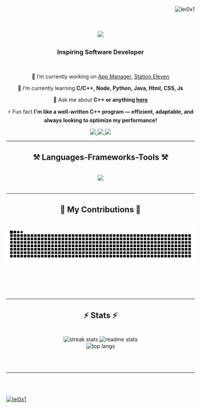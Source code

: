 <p align="right"> <img src="https://komarev.com/ghpvc/?username=lei0x1&label=Profile%20views&color=0e75b6&style=flat" alt="lei0x1" /> </p>

<h1 align="center">
    <img src="https://readme-typing-svg.herokuapp.com/?font=Righteous&size=35&center=true&vCenter=true&width=500&height=70&duration=4000&lines=Hi+There!+👋;+I'm+Lei0x1!;" />
</h1>

<h3 align="center">Inspiring Software Developer</h3>

<br/>

<div align="center">
 
 🔭 I’m currently working on [App Manager](https://github.com/Lei0x1/App-Manager), [Station Eleven](https://github.com/Lei0x1/Station-Eleven)
 
 🌱 I’m currently learning **C/C++, Node, Python, Java, Html, CSS, Js**

💬 Ask me about **C++ or anything [here](https://github.com/Lei0x1/Lei0x1/issues)**

⚡ Fun fact **I'm like a well-written C++ program — efficient, adaptable, and always looking to optimize my performance!**

 </div>
 
<div align="center"> 
  <a href="mailto:lei0x1@yahoo.com">
    <img src="https://img.shields.io/badge/Gmail-333333?style=for-the-badge&logo=gmail&logoColor=red" />
  </a>
  <a href="https://linkedin.com/" target="_blank">
    <img src="https://img.shields.io/badge/LinkedIn-0077B5?style=for-the-badge&logo=linkedin&logoColor=white" target="_blank" />
  </a>
  <a href="https://github.com/Lei0x1" target="_blank">
     <img src="https://img.shields.io/badge/Portfolio-FF5722?style=for-the-badge&logo=todoist&logoColor=white" target="_blank" />
  </a>
</div>

 <hr/>
 
<h2 align="center">⚒️ Languages-Frameworks-Tools ⚒️</h2>
<br/>
<div align="center">
    <img src="https://skillicons.dev/icons?i=nodejs,python,javascript,c,cpp,java" /><br>
</div>

<br/>
<hr/>

<div align="center">
  <h2>🐍 My Contributions 🐍</h2>
  <br>
  <img alt="snake eating my contributions" src="https://raw.githubusercontent.com/Lei0x1/Lei0x1/output/github-contribution-grid-snake.svg" />
  
  <br/><br/><br/>
</div>

<hr/>

<h2 align="center">⚡ Stats ⚡</h2>
<br>

<div align=center>
  <img width=390 src="https://github-readme-streak-stats-salesp07.vercel.app/?user=Lei0x1&count_private=true&theme=react&border_radius=10" alt="streak stats"/>
  <img width=390 src="https://github-readme-stats-salesp07.vercel.app/api?username=Lei0x1&count_private=true&show_icons=true&theme=react&rank_icon=github&border_radius=10" alt="readme stats" />
  <br/>
  <img width=325 align="center" src="https://github-readme-stats-salesp07.vercel.app/api/top-langs/?username=Lei0x1&hide=HTML&langs_count=8&layout=compact&theme=react&border_radius=10&size_weight=0.5&count_weight=0.5&exclude_repo=github-readme-stats" alt="top langs" />
</div>

<br/><br/>

<hr/>

<br/>
<br/>

<p align="left"> <a href="https://github.com/ryo-ma/github-profile-trophy"><img src="https://github-profile-trophy.vercel.app/?username=lei0x1" alt="lei0x1" /></a> </p>

